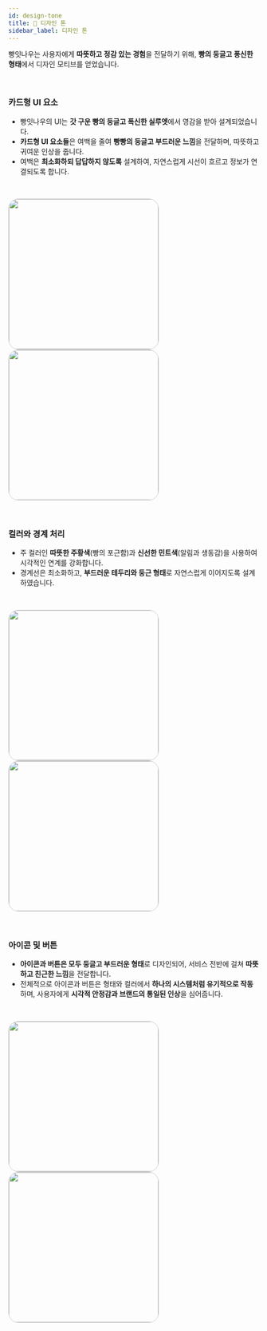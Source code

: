 ```yaml
---
id: design-tone
title: 🎨 디자인 톤
sidebar_label: 디자인 톤
---
```


빵잇나우는 사용자에게 **따뜻하고 정감 있는 경험**을 전달하기 위해, **빵의 둥글고 퐁신한 형태**에서 디자인 모티브를 얻었습니다.

<br/>

### **카드형 UI 요소**

- 빵잇나우의 UI는 **갓 구운 빵의 둥글고 폭신한 실루엣**에서 영감을 받아 설계되었습니다.
- **카드형 UI 요소들**은 여백을 줄여 **빵빵의 둥글고 부드러운 느낌**을 전달하며, 따뜻하고 귀여운 인상을 줍니다.
- 여백은 **최소화하되 답답하지 않도록** 설계하여, 자연스럽게 시선이 흐르고 정보가 연결되도록 합니다.

<br/>

<img 
  src="/img/brand-identity/03_design-tone_01.png"
  style="width:300; height:300; border: 1px solid #ccc; border-radius: 20px;">
<img 
src="/img/brand-identity/03_design-tone_02.png"
style="width:300; height:300; border: 1px solid #ccc; border-radius: 20px;">

<br/>

### **컬러와 경계 처리**

- 주 컬러인 **따뜻한 주황색**(빵의 포근함)과 **신선한 민트색**(알림과 생동감)을 사용하여 시각적인 연계를 강화합니다.
- 경계선은 최소화하고, **부드러운 테두리와 둥근 형태**로 자연스럽게 이어지도록 설계하였습니다.

<br/>

<img 
  src="/img/brand-identity/03_design-tone_03.png"
  style="width:300; height:300; border: 1px solid #ccc; border-radius: 20px;">
<img 
src="/img/brand-identity/03_design-tone_04.png"
style="width:300; height:300; border: 1px solid #ccc; border-radius: 20px;">

<br/>

### **아이콘 및 버튼**

- **아이콘과 버튼은 모두 둥글고 부드러운 형태**로 디자인되어, 서비스 전반에 걸쳐 **따뜻하고 친근한 느낌**을 전달합니다.
- 전체적으로 아이콘과 버튼은 형태와 컬러에서 **하나의 시스템처럼 유기적으로 작동**하며, 사용자에게 **시각적 안정감과 브랜드의 통일된 인상**을 심어줍니다.

<br/>

<img 
  src="/img/brand-identity/03_design-tone_05.png"
  style="width:300; height:300; border: 1px solid #ccc; border-radius: 20px;">
<img 
src="/img/brand-identity/03_design-tone_06.png"
style="width:300; height:300; border: 1px solid #ccc; border-radius: 20px;">
